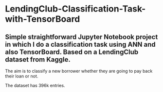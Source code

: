 # LendingClub-Classification-Task-with-TensorBoard
Simple straightforward Jupyter Notebook project in which I do a classification task using ANN and also TensorBoard. Based on a LendingClub dataset from Kaggle.
-
The aim is to classify a new borrower whether they are going to pay back their loan or not.

The dataset has 396k entries.
